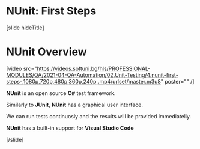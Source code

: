 # NUnit: First Steps

[slide hideTitle]

# NUnit Overview

[video src="https://videos.softuni.bg/hls/PROFESSIONAL-MODULES/QA/2021-04-QA-Automation/02.Unit-Testing/4.nunit-first-steps-,1080p,720p,480p,360p,240p,.mp4/urlset/master.m3u8" poster="" /]

**NUnit** is an open source **C#** test framework.

Similarly to **JUnit**, **NUnit** has a graphical user interface.

We can run tests continuosly and the results will be provided immediatelly.

**NUnit** has a built-in support for **Visual Studio Code**


[/slide]

